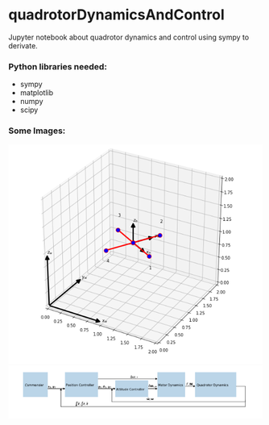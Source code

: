 # quadrotorDynamicsAndControl
Jupyter notebook about quadrotor dynamics and control using sympy to derivate.

### Python libraries needed:
* sympy
* matplotlib
* numpy
* scipy

### Some Images:
![Coordinate System](/images/coordinate_system.png)
![Control Loop](/images/control_loop.png)
